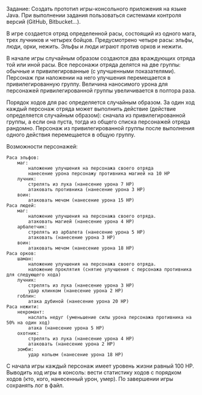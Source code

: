 Задание: Создать прототип игры-консольного приложения на языке Java. При выполнении задания пользоваться системами контроля версий (GitHub, Bitbucket…).

В игре создается отряд определенной расы, состоящий из одного мага, трех лучников и четырех бойцов.
Предусмотрено четыре расы: эльфы, люди, орки, нежить. Эльфы и люди играют против орков и нежити.

В начале игры случайным образом создаются два враждующих отряда той или иной расы.
Все персонажи отряда делятся на две группы: обычные и привилегированные (с улучшенными показателями). Персонаж при наложении на него улучшения перемещается в привилегированную группу. Величина наносимого урона для персонажей привилегированной группы увеличивается в полтора раза.

Порядок ходов для рас определяется случайным образом. За один ход каждый персонаж отряда может выполнить действие (действие определяется случайным образом): сначала из привилегированной группы, а если она пуста, тогда из общего списка персонажей отряда рандомно. Персонаж из привилегированной группы после выполнения одного действия перемещается в общую группу.

Возможности персонажей:

    Раса эльфов:
        маг:
            наложение улучшения на персонажа своего отряда
            нанесение урона персонажу противника магией на 10 HP
        лучник:
            стрелять из лука (нанесение урона 7 HP)
            атаковать противника (нанесение урона 3 HP)
        воин:
            атаковать мечом (нанесение урона 15 HP)
    Раса людей:
        маг:
            наложение улучшения на персонажа своего отряда.
            атаковать магией (нанесение урона 4 HP)
        арбалетчик:
            стрелять из арбалета (нанесение урона 5 HP)
            атаковать (нанесение урона 3 HP)
        воин:
            атаковать мечом (нанесение урона 18 HP)
    Раса орков:
        шаман:
            наложение улучшения на персонажа своего отряда.
            наложение проклятия (снятие улучшения с персонажа противника для следующего хода)
        лучник:
            стрелять из лука (нанесение урона 3 HP)
            удар клинком (нанесение урона 2 HP)
        гоблин:
            атака дубиной (нанесение урона 20 HP)
    Раса нежити:
        некромант:
            наслать недуг (уменьшение силы урона персонажа противника на 50% на один ход)
            атака (нанесение урона 5 HP)
        охотник:
            стрелять из лука (нанесение урона 4 HP)
            атаковать (нанесение урона 2 HP)
        зомби:
            удар копьем (нанесение урона 18 HP)

С начала игры каждый персонаж имеет уровень жизни равный 100 HP.
Выводить ход игры в консоль: вести статистику ходов с порядком ходов (кто, кого, нанесенный урон, умер). По завершении игры сохранять лог в файл.